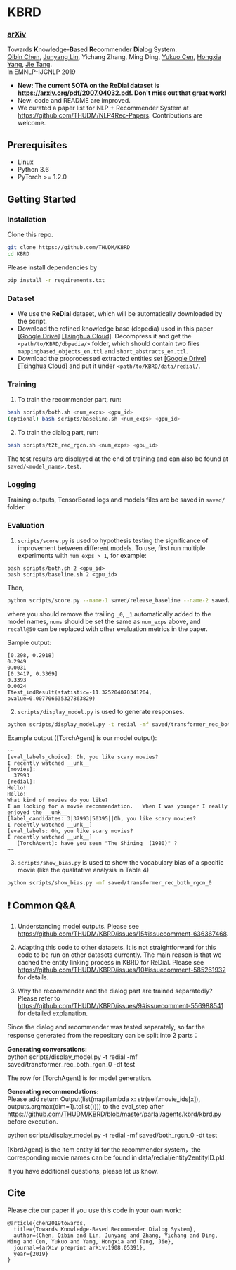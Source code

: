 # KBRD

### [arXiv](https://arxiv.org/abs/1908.05391)

Towards **K**nowledge-**B**ased **R**ecommender **D**ialog System.<br>
[Qibin Chen](https://www.qibin.ink), [Junyang Lin](https://justinlin610.github.io), Yichang Zhang, Ming Ding, [Yukuo Cen](https://sites.google.com/view/yukuocen), [Hongxia Yang](https://sites.google.com/site/hystatistics/home), [Jie Tang](http://keg.cs.tsinghua.edu.cn/jietang/).<br>
In EMNLP-IJCNLP 2019

* **New: The current SOTA on the ReDial dataset is https://arxiv.org/pdf/2007.04032.pdf. Don't miss out that great work!**
* New: code and README are improved.
* We curated a paper list for NLP + Recommender System at https://github.com/THUDM/NLP4Rec-Papers. Contributions are welcome.

## Prerequisites

- Linux
- Python 3.6
- PyTorch >= 1.2.0

## Getting Started

### Installation

Clone this repo.

```bash
git clone https://github.com/THUDM/KBRD
cd KBRD
```

Please install dependencies by

```bash
pip install -r requirements.txt
```

### Dataset

- We use the **ReDial** dataset, which will be automatically downloaded by the script.
- Download the refined knowledge base (dbpedia) used in this paper [[Google Drive]](https://drive.google.com/open?id=1WqRoQAxH_kdoJpbYVsFF0EN4ZJxiiDB2) [[Tsinghua Cloud]](https://cloud.tsinghua.edu.cn/f/6af126bdccc44352bfee/?dl=1). Decompress it and get the `<path/to/KBRD/dbpedia/>` folder, which should contain two files `mappingbased_objects_en.ttl` and `short_abstracts_en.ttl`.
- Download the proprocessed extracted entities set [[Google Drive]](https://drive.google.com/open?id=1OG-kNIeUi3i0UDNhJVMEnia9JeRAHVXB) [[Tsinghua Cloud]](https://cloud.tsinghua.edu.cn/f/88ac4b7eab6c416ca74f/?dl=1) and put it under `<path/to/KBRD/data/redial/`.

### Training

1. To train the recommender part, run:

```bash
bash scripts/both.sh <num_exps> <gpu_id>
(optional) bash scripts/baseline.sh <num_exps> <gpu_id>
```

2. To train the dialog part, run:

```bash
bash scripts/t2t_rec_rgcn.sh <num_exps> <gpu_id>
```

The test results are displayed at the end of training and can also be found at `saved/<model_name>.test`.

### Logging

Training outputs, TensorBoard logs and models files are be saved in `saved/` folder.

### Evaluation

1. `scripts/score.py` is used to hypothesis testing the significance of improvement between different models. To use, first run multiple experiments with `num_exps > 1`, for example:

```
bash scripts/both.sh 2 <gpu_id>
bash scripts/baseline.sh 2 <gpu_id>
```

Then,

```bash
python scripts/score.py --name-1 saved/release_baseline --name-2 saved/both_rgcn --num 2 --metric recall@50
```
where you should remove the trailing `_0`, `_1` automatically added to the model names, `nums` should be set the same as `num_exps` above, and `recall@50` can be replaced with other evaluation metrics in the paper.

Sample output:

```
[0.298, 0.2918]
0.2949
0.0031
[0.3417, 0.3369]
0.3393
0.0024
Ttest_indResult(statistic=-11.325204070341204, pvalue=0.007706635327863829)
```

2. `scripts/display_model.py` is used to generate responses.

```bash
python scripts/display_model.py -t redial -mf saved/transformer_rec_both_rgcn_0 -dt test
```

Example output (\[TorchAgent\] is our model output):

```
~~
[eval_labels_choice]: Oh, you like scary movies?
I recently watched __unk__
[movies]:
  37993
[redial]: 
Hello!
Hello!
What kind of movies do you like?
I am looking for a movie recommendation.   When I was younger I really enjoyed the __unk__
[label_candidates: 3|37993|50395||Oh, you like scary movies?
I recently watched __unk__]
[eval_labels: Oh, you like scary movies?
I recently watched __unk__]
   [TorchAgent]: have you seen "The Shining  (1980)" ?
~~
```

3. `scripts/show_bias.py` is used to show the vocabulary bias of a specific movie (like the qualitative analysis in Table 4)

```bash
python scripts/show_bias.py -mf saved/transformer_rec_both_rgcn_0
```

## ❗ Common Q&A

1. Understanding model outputs.
Please see https://github.com/THUDM/KBRD/issues/15#issuecomment-636367468.

2. Adapting this code to other datasets.
It is not straightforward for this code to be run on other datasets currently.
The main reason is that we cached the entity linking process in KBRD for ReDial. Please see https://github.com/THUDM/KBRD/issues/10#issuecomment-585261932 for details.

3. Why the recommender and the dialog part are trained separatedly?
Please refer to https://github.com/THUDM/KBRD/issues/9#issuecomment-556988541 for detailed explanation.

Since the dialog and recommender was tested separately, so far the response generated from the repository can be split into 2 parts：

<b>Generating conversations:</b> <br>
python scripts/display_model.py -t redial -mf saved/transformer_rec_both_rgcn_0 -dt test

The row for [TorchAgent] is for model generation.

<b>Generating recommendations:</b><br>
Please add return Output(list(map(lambda x: str(self.movie_ids[x]), outputs.argmax(dim=1).tolist()))) to the eval_step after https://github.com/THUDM/KBRD/blob/master/parlai/agents/kbrd/kbrd.py before execution.

python scripts/display_model.py -t redial -mf saved/both_rgcn_0 -dt test

[KbrdAgent] is the item entity id for the recommender system，the corresponding movie names can be found in data/redial/entity2entityID.pkl.

If you have additional questions, please let us know.

## Cite

Please cite our paper if you use this code in your own work:

```
@article{chen2019towards,
  title={Towards Knowledge-Based Recommender Dialog System},
  author={Chen, Qibin and Lin, Junyang and Zhang, Yichang and Ding, Ming and Cen, Yukuo and Yang, Hongxia and Tang, Jie},
  journal={arXiv preprint arXiv:1908.05391},
  year={2019}
}
```
